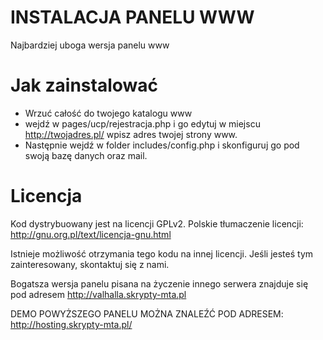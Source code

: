 INSTALACJA PANELU WWW
===========

Najbardziej uboga wersja panelu www

Jak zainstalować
========================================================================
- Wrzuć całość do twojego katalogu www
- wejdź w pages/ucp/rejestracja.php i go edytuj w miejscu http://twojadres.pl/ wpisz adres twojej strony www.
- Następnie wejdź w folder includes/config.php i skonfiguruj go pod swoją bazę danych oraz mail.


Licencja
========================================================================

Kod dystrybuowany jest na licencji GPLv2. Polskie tłumaczenie licencji: http://gnu.org.pl/text/licencja-gnu.html 

Istnieje możliwość otrzymania tego kodu na innej licencji. Jeśli jesteś tym zainteresowany, skontaktuj się z nami.

Bogatsza wersja panelu pisana na życzenie innego serwera znajduje się pod adresem http://valhalla.skrypty-mta.pl

DEMO POWYŻSZEGO PANELU MOŻNA ZNALEŹĆ POD ADRESEM: http://hosting.skrypty-mta.pl/



